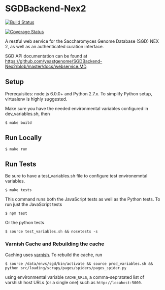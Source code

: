 # SGDBackend-Nex2

[![Build Status](https://travis-ci.org/yeastgenome/SGDBackend-Nex2.svg)](https://travis-ci.org/yeastgenome/SGDBackend-Nex2)

[![Coverage Status](https://img.shields.io/coveralls/yast/yast-foobar/master.svg)](https://coveralls.io/github/yast/yast-foobar?branch=5178_coveralls)

A restful web service for the Saccharomyces Genome Database (SGD) NEX 2, as well as an authenticated curation interface.

SGD API documentation can be found at https://github.com/yeastgenome/SGDBackend-Nex2/blob/master/docs/webservice.MD.

## Setup

Prerequisites: node.js 6.0.0+ and Python 2.7.x.  To simplify Python setup, virtualenv is highly suggested.

Make sure you have the needed environmental variables configured in dev_variables.sh, then

    $ make build

## Run Locally

    $ make run

## Run Tests

Be sure to have a test_variables.sh file to configure test environemntal variables.

    $ make tests

This command runs both the JavaScript tests as well as the Python tests.  To run just the JavaScript tests

    $ npm test

Or the python tests

    $ source test_variables.sh && nosetests -s

### Varnish Cache and Rebuilding the cache

Caching uses [varnish](https://varnish-cache.org/).  To rebuild the cache, run

    $ source /data/envs/sgd/bin/activate && source prod_variables.sh && python src/loading/scrapy/pages/spiders/pages_spider.py

using environmental variable `CACHE_URLS`, a comma-sepratated list of varshish host URLs (or a single one) such as `http://locahost:5000`.
